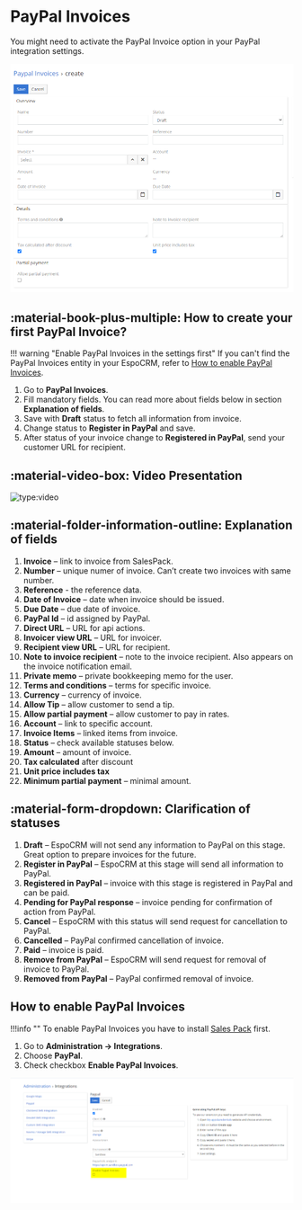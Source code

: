 # PayPal Invoices

You might need to activate the PayPal Invoice option in your PayPal integration settings.

![PayPal Invoices](../../images/paypal-invoices.png "PayPal Invoices")

## :material-book-plus-multiple: How to create your first PayPal Invoice?

!!! warning "Enable PayPal Invoices in the settings first"
    If you can't find the PayPal Invoices entity in your EspoCRM, refer to [How to enable PayPal Invoices](#how-to-enable-paypal-invoices).

1. Go to **PayPal Invoices**.
2. Fill mandatory fields. You can read more about fields below in section **Explanation of fields**.
3. Save with **Draft** status to fetch all information from invoice.
4. Change status to **Register in PayPal** and save.
5. After status of your invoice change to **Registered in PayPal**, send your customer URL for recipient.

## :material-video-box: Video Presentation

![type:video](https://www.youtube.com/embed/PncFeB30ofg)

## :material-folder-information-outline: Explanation of fields

1. **Invoice** – link to invoice from SalesPack.
2. **Number** – unique numer of invoice. Can’t create two invoices with same number.
3. **Reference** - the reference data.
4. **Date of Invoice** – date when invoice should be issued.
5. **Due Date** – due date of invoice.
6. **PayPal Id** – id assigned by PayPal.
7. **Direct URL** – URL for api actions.
8. **Invoicer view URL** – URL for invoicer.
9. **Recipient view URL** – URL for recipient.
10. **Note to invoice recipient** – note to the invoice recipient. Also appears on the invoice notification email.
11. **Private memo** – private bookkeeping memo for the user.
12. **Terms and conditions** – terms for specific invoice.
13. **Currency** – currency of invoice.
14. **Allow Tip** – allow customer to send a tip.
15. **Allow partial payment** – allow customer to pay in rates.
16. **Account** – link to specific account.
17. **Invoice Items** – linked items from invoice.
18. **Status** – check available statuses below.
19. **Amount** – amount of invoice.
20. **Tax calculated** after discount
21. **Unit price includes tax**
22. **Minimum partial payment** – minimal amount.

## :material-form-dropdown: Clarification of statuses

1. **Draft** – EspoCRM will not send any information to PayPal on this stage. Great option to prepare invoices for the future.
2. **Register in PayPal** – EspoCRM at this stage will send all information to PayPal.
3. **Registered in PayPal** – invoice with this stage is registered in PayPal and can be paid.
4. **Pending for PayPal response** – invoice pending for confirmation of action from PayPal.
5. **Cancel** – EspoCRM with this status will send request for cancellation to PayPal.
6. **Cancelled** – PayPal confirmed cancellation of invoice.
7. **Paid** – invoice is paid.
8. **Remove from PayPal** – EspoCRM will send request for removal of invoice to PayPal.
9. **Removed from PayPal** – PayPal confirmed removal of invoice.

## How to enable PayPal Invoices

!!!info ""
    To enable PayPal Invoices you have to install [Sales Pack](https://www.espocrm.com/extensions/sales-pack/) first.

1. Go to **Administration -> Integrations**.
2. Choose **PayPal**.
3. Check checkbox **Enable PayPal Invoices**.

![Enable PayPal Invoices Checkbox](../../images/enable-paypal-invoices.png)

